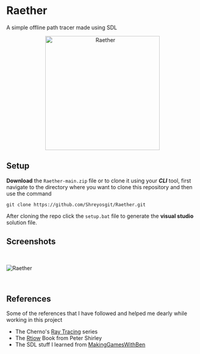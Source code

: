 # Raether

A simple offline path tracer made using SDL

<div align="center">
  
  <img src="https://user-images.githubusercontent.com/92203452/229559950-b45a6bd1-ef68-4ebd-92ce-c0b8adc3c79a.gif" alt="Raether" width="300" height="300">

</div>

## Setup

**Download** the `Raether-main.zip` file or to clone it using your ***CLI*** tool, first navigate to the directory where you want to clone this repository and then use the command

```
git clone https://github.com/Shreyosgit/Raether.git
```

After cloning the repo click the `setup.bat` file to generate the **visual studio** solution file.

## Screenshots

</br>

![Raether](https://user-images.githubusercontent.com/92203452/233864476-1d77b040-3a92-4036-aa73-5bf69a3046cb.png)

</br>

## References

Some of the references that I have followed and helped me dearly while working in this project

- The Cherno's [Ray Tracing](https://www.youtube.com/watch?v=gfW1Fhd9u9Q&list=PLlrATfBNZ98edc5GshdBtREv5asFW3yXl)  series
- The [Rtiow](https://raytracing.github.io/books/RayTracingInOneWeekend.html) Book from Peter Shirley
- The SDL stuff I learned from [MakingGamesWithBen](https://www.youtube.com/watch?v=FxCC9Ces1Yg&list=PLSPw4ASQYyymu3PfG9gxywSPghnSMiOAW&index=1)
